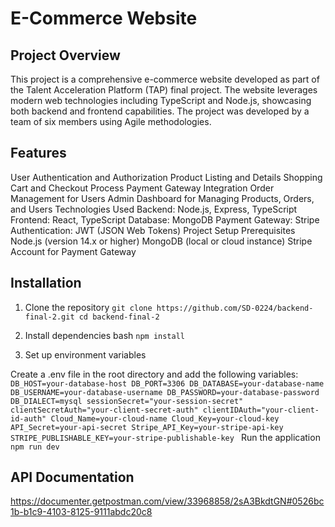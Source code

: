 # E-Commerce Website
## Project Overview
This project is a comprehensive e-commerce website developed as part of the Talent Acceleration Platform (TAP) final project. The website leverages modern web technologies including TypeScript and Node.js, showcasing both backend and frontend capabilities. The project was developed by a team of six members using Agile methodologies.

## Features
User Authentication and Authorization
Product Listing and Details
Shopping Cart and Checkout Process
Payment Gateway Integration
Order Management for Users
Admin Dashboard for Managing Products, Orders, and Users
Technologies Used
Backend: Node.js, Express, TypeScript
Frontend: React, TypeScript
Database: MongoDB
Payment Gateway: Stripe
Authentication: JWT (JSON Web Tokens)
Project Setup
Prerequisites
Node.js (version 14.x or higher)
MongoDB (local or cloud instance)
Stripe Account for Payment Gateway
## Installation
1. Clone the repository
`git clone https://github.com/SD-0224/backend-final-2.git
cd backend-final-2`

2. Install dependencies
bash
`npm install
`
3. Set up environment variables

Create a .env file in the root directory and add the following variables:
`DB_HOST=your-database-host
DB_PORT=3306
DB_DATABASE=your-database-name
DB_USERNAME=your-database-username
DB_PASSWORD=your-database-password
DB_DIALECT=mysql
sessionSecret="your-session-secret"
clientSecretAuth="your-client-secret-auth"
clientIDAuth="your-client-id-auth"
Cloud_Name=your-cloud-name
Cloud_Key=your-cloud-key
API_Secret=your-api-secret
Stripe_API_Key=your-stripe-api-key
STRIPE_PUBLISHABLE_KEY=your-stripe-publishable-key
`
Run the application
`npm run dev
`

## API Documentation
https://documenter.getpostman.com/view/33968858/2sA3BkdtGN#0526bc1b-b1c9-4103-8125-9111abdc20c8

